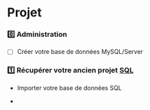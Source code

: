 # Projet

### :zero: Administration 

- [ ] Créer votre base de données MySQL/Server

### :one: Récupérer votre ancien projet [SQL](https://github.com/CollegeBoreal/INF1006-202-19A-01/tree/master/4.DML)

  * Importer votre base de données SQL
  
  * 

